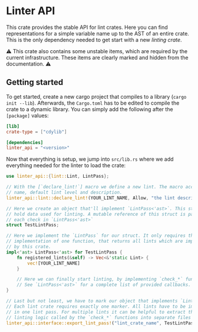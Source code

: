 # Linter API

This crate provides the stable API for lint crates. Here you can find representations for a simple variable name up to the AST of an entire crate. This is the only dependency needed to get start with a new *linting crate*.

:warning: This crate also contains some unstable items, which are required by the current infrastructure. These items are clearly marked and hidden from the documentation. :warning:

## Getting started

To get started, create a new cargo project that compiles to a library (`cargo init --lib`). Afterwards, the `Cargo.toml` has to be edited to compile the crate to a dynamic library. You can simply add the following after the `[package]` values:

```toml
[lib]
crate-type = ["cdylib"]

[dependencies]
linter_api = "<version>"
```

Now that everything is setup, we jump into `src/lib.rs` where we add everything needed for the linter to load the crate:

```rust
use linter_api::{lint::Lint, LintPass};

// With the [`declare_lint!`] macro we define a new lint. The macro accepts a
// name, default lint level and description.
linter_api::lint::declare_lint!(YOUR_LINT_NAME, Allow, "the lint descritpion");

// Here we create an object that'll implement `LintPass<'ast>`. This struct can
// hold data used for linting. A mutable reference of this struct is passed to
// each check in `LintPass<'ast>`
struct TestLintPass;

// Here we implement the `LintPass` for our struct. It only requires the
// implementation of one function, that returns all lints which are implemented
// by this crate.
impl<'ast> LintPass<'ast> for TestLintPass {
    fn registered_lints(&self) -> Vec<&'static Lint> {
        vec![YOUR_LINT_NAME]
    }

    // Here we can finally start linting, by implementing `check_*` functions.
    // See `LintPass<'ast>` for a complete list of provided callbacks.
}

// Last but not least, we have to mark our object that implements `LintPass`.
// Each lint crate requires exactly one marker. All lints have to be implemented
// in one lint pass. For multiple lints it can be helpful to extract the individual
// linting logic called by the `check_*` functions into separate files
linter_api::interface::export_lint_pass!("lint_crate_name", TestLintPass);
```
